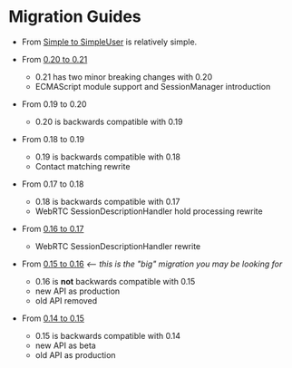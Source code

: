 # Migration Guides

* From [Simple to SimpleUser](./migration-simple.md) is relatively simple.

* From [0.20 to 0.21](./migration-0.20-0.21.md)
  * 0.21 has two minor breaking changes with 0.20
  * ECMAScript module support and SessionManager introduction

* From 0.19 to 0.20
  * 0.20 is backwards compatible with 0.19

* From 0.18 to 0.19
  * 0.19 is backwards compatible with 0.18
  * Contact matching rewrite

* From 0.17 to 0.18
  * 0.18 is backwards compatible with 0.17
  * WebRTC SessionDescriptionHandler hold processing rewrite

* From [0.16 to 0.17](./migration-0.16-0.17.md)
  * WebRTC SessionDescriptionHandler rewrite

* From [0.15 to 0.16](./migration-0.15-0.16.md) *<-- this is the "big" migration you may be looking for*
  * 0.16 is **not** backwards compatible with 0.15
  * new API as production
  * old API removed

* From [0.14 to 0.15](./migration-0.14-0.15.md)
  * 0.15 is backwards compatible with 0.14
  * new API as beta
  * old API as production
